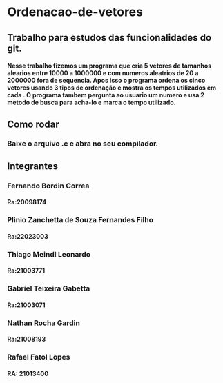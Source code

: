 # Ordenacao-de-vetores
## Trabalho para estudos das funcionalidades do git.
#### Nesse trabalho fizemos um programa que cria 5 vetores de tamanhos alearios entre 10000 a 1000000 e com numeros aleatrios de 20 a 2000000 fora de sequencia. Apos isso o programa ordena os cinco vetores usando 3 tipos de ordenação e mostra os tempos utilizados em cada . O programa tambem pergunta ao usuario um numero e usa 2 metodo de busca para acha-lo e marca o tempo utilizado.
## Como rodar
### Baixe o arquivo .c e abra no seu compilador.
## Integrantes 
### Fernando Bordin Correa 
#### Ra:20098174 
### Plinio Zanchetta de Souza Fernandes Filho
#### Ra:22023003
### Thiago Meindl Leonardo 
#### Ra:21003771
### Gabriel Teixeira Gabetta 
#### Ra:21003071
### Nathan Rocha Gardin 
#### Ra:21008193
### Rafael Fatol Lopes 
#### RA: 21013400
